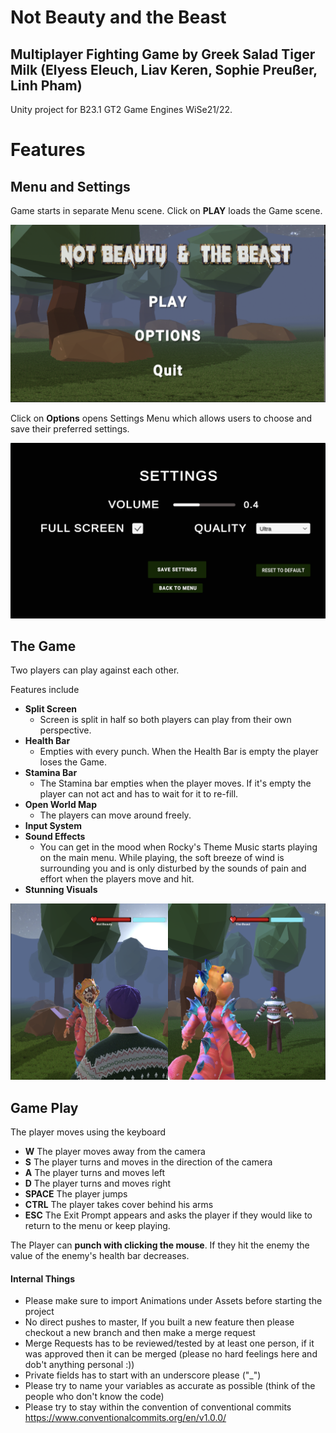 # Not Beauty and the Beast
## Multiplayer Fighting Game by **Greek Salad Tiger Milk** (Elyess Eleuch, Liav Keren, Sophie Preußer, Linh Pham)
Unity project for B23.1 GT2 Game Engines WiSe21/22.

# Features

## Menu and Settings

Game starts in separate Menu scene. Click on **PLAY** loads the Game scene.

![Main Menu](Assets/Screenshots/MainMenu.png)

Click on **Options** opens Settings Menu which allows users to choose and save their preferred settings.

![Settings](Assets/Screenshots/Settings.png)

## The Game

Two players can play against each other.

Features include

- **Split Screen** 
  - Screen is split in half so both players can play from their own perspective.
- **Health Bar**
  - Empties with every punch. When the Health Bar is empty the player loses the Game.
- **Stamina Bar**
  - The Stamina bar empties when the player moves. If it's empty the player can not act and has to wait for it to re-fill.
- **Open World Map**
  - The players can move around freely.
- **Input System**
- **Sound Effects**
  - You can get in the mood when Rocky's Theme Music starts playing on the main menu. While playing, the soft breeze of wind is surrounding you and is only disturbed by the sounds of pain and effort when the players move and hit.
- **Stunning Visuals**

![Game Play](Assets/Screenshots/GamePlay.png)

## Game Play

The player moves using the keyboard 
- **W** The player moves away from the camera
- **S** The player turns and moves in the direction of the camera
- **A** The player turns and moves left
- **D** The player turns and moves right
- **SPACE** The player jumps
- **CTRL** The player takes cover behind his arms
- **ESC** The Exit Prompt appears and asks the player if they would like to return to the menu or keep playing.

The Player can **punch with clicking the mouse**. If they hit the enemy the value of the enemy's health bar decreases.


#### Internal Things
- Please make sure to import Animations under Assets before starting the project
- No direct pushes to master, If you built a new feature then please checkout a new branch and then make a merge request
- Merge Requests has to be reviewed/tested by at least one person, if it was approved then it can be merged (please no hard feelings here and dob't anything personal :))
- Private fields has to start with an underscore please ("_")
- Please try to name your variables as accurate as possible (think of the people who don't know the code)
- Please try to stay within the convention of conventional commits https://www.conventionalcommits.org/en/v1.0.0/

